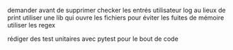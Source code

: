 demander avant de supprimer
checker les entrés utilisateur
log au lieux de print
utiliser une lib qui ouvre les fichiers  pour éviter les fuites de mémoire
utiliser les regex

rédiger des test unitaires avec pytest pour le bout de code 